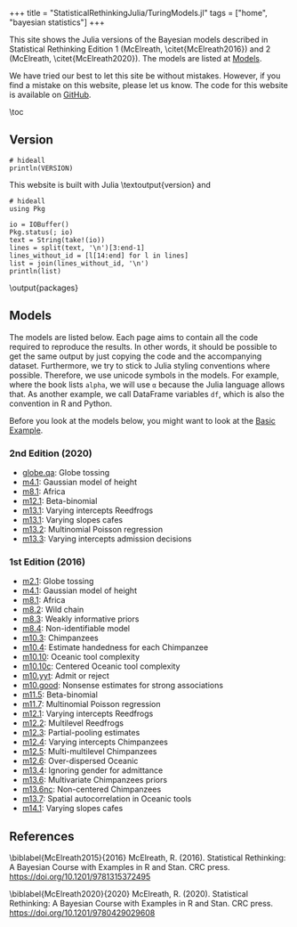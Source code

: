 +++
title = "StatisticalRethinkingJulia/TuringModels.jl"
tags = ["home", "bayesian statistics"]
+++

This site shows the Julia versions of the Bayesian models described in Statistical Rethinking Edition 1 (McElreath, \citet{McElreath2016}) and 2 (McElreath, \citet{McElreath2020}).
The models are listed at [Models](#models).

We have tried our best to let this site be without mistakes.
However, if you find a mistake on this website, please let us know.
The code for this website is available on [GitHub](https://github.com/StatisticalRethinkingJulia/TuringModels.jl).

\toc

## Version

```julia:version
# hideall
println(VERSION)
```

This website is built with Julia \textoutput{version} and

```julia:packages
# hideall
using Pkg

io = IOBuffer()
Pkg.status(; io)
text = String(take!(io))
lines = split(text, '\n')[3:end-1]
lines_without_id = [l[14:end] for l in lines]
list = join(lines_without_id, '\n')
println(list)
```
\output{packages}

## Models

The models are listed below.
Each page aims to contain all the code required to reproduce the results.
In other words, it should be possible to get the same output by just copying the code and the accompanying dataset.
Furthermore, we try to stick to Julia styling conventions where possible.
Therefore, we use unicode symbols in the models.
For example, where the book lists `alpha`, we will use `α` because the Julia language allows that.
As another example, we call DataFrame variables `df`, which is also the convention in R and Python.

Before you look at the models below, you might want to look at the [Basic Example](models/basic-example).

### 2nd Edition (2020)

- [globe.qa](models/globe-tossing): Globe tossing
- [m4.1](models/height): Gaussian model of height
- [m8.1](models/africa): Africa
- [m12.1](models/beta-binomial): Beta-binomial
- [m13.1](models/varying-intercepts-reedfrogs): Varying intercepts Reedfrogs
- [m13.1](models/varying-slopes-cafe): Varying slopes cafes
- [m13.2](models/multinomial-poisson): Multinomial Poisson regression
- [m13.3](models/varying-intercepts-admission): Varying intercepts admission decisions

### 1st Edition (2016)

- [m2.1](models/globe-tossing): Globe tossing
- [m4.1](models/height): Gaussian model of height
- [m8.1](models/africa): Africa
- [m8.2](models/wild-chain): Wild chain
- [m8.3](models/weakly-informative-priors): Weakly informative priors
- [m8.4](models/non-identifiable): Non-identifiable model
- [m10.3](models/chimpanzees): Chimpanzees
- [m10.4](models/estimate-handedness-chimpanzees): Estimate handedness for each Chimpanzee
- [m10.10](models/oceanic-tool-complexity): Oceanic tool complexity
- [m10.10c](models/oceanic-tool-complexity): Centered Oceanic tool complexity
- [m10.yyt](models/admit-reject): Admit or reject
- [m10.good](models/glimmer): Nonsense estimates for strong associations
- [m11.5](models/beta-binomial): Beta-binomial
- [m11.7](models/multinomial-poisson): Multinomial Poisson regression
- [m12.1](models/varying-intercepts-reedfrogs): Varying intercepts Reedfrogs
- [m12.2](models/multilevel-reedfrogs): Multilevel Reedfrogs
- [m12.3](models/partial-pooling-estimates): Partial-pooling estimates
- [m12.4](models/varying-intercepts-chimpanzees): Varying intercepts Chimpanzees
- [m12.5](models/multi-multilevel-chimpanzees): Multi-multilevel Chimpanzees
- [m12.6](models/over-dispersed-oceanic): Over-dispersed Oceanic
- [m13.4](models/ignoring-gender-admit): Ignoring gender for admittance
- [m13.6](models/multivariate-chimpanzees-priors): Multivariate Chimpanzees priors
- [m13.6nc](models/non-centered-chimpanzees): Non-centered Chimpanzees
- [m13.7](models/spatial-autocorrelation-oceanic): Spatial autocorrelation in Oceanic tools
- [m14.1](models/varying-slopes-cafe): Varying slopes cafes

## References

\biblabel{McElreath2015}{2016}
McElreath, R. (2016).
Statistical Rethinking: A Bayesian Course with Examples in R and Stan. 
CRC press.
<https://doi.org/10.1201/9781315372495>

\biblabel{McElreath2020}{2020}
McElreath, R. (2020). 
Statistical Rethinking: A Bayesian Course with Examples in R and Stan. 
CRC press.
<https://doi.org/10.1201/9780429029608>
